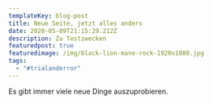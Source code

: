 ```yaml
---
templateKey: blog-post
title: Neue Seite, jetzt alles anders
date: 2020-05-09T21:15:29.212Z
description: Zu Testzwecken
featuredpost: true
featuredimage: /img/black-lion-mane-rock-1920x1080.jpg
tags:
  - "#trialanderror"
---
```

Es gibt immer viele neue Dinge auszuprobieren.